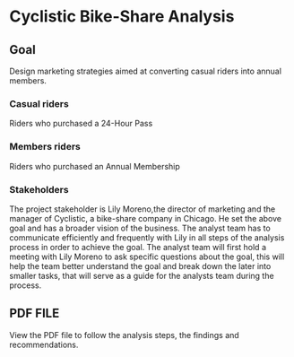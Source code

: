 # Cyclistic Bike-Share Analysis

## Goal 
Design marketing strategies aimed at converting casual riders into annual members.

### Casual riders
Riders who purchased a 24-Hour Pass

### Members riders
Riders who purchased an Annual Membership

### Stakeholders 
The project stakeholder is Lily Moreno,the director of marketing and the manager of Cyclistic, a bike-share company in Chicago. He set the above goal and has a broader vision of the business. The analyst team has to communicate efficiently and frequently with Lily in all steps of the analysis process in order to achieve the goal.
The analyst team will first hold a meeting with Lily Moreno to ask specific questions about the goal, this will help the team better understand the goal and break down the later into smaller tasks, that will serve as a guide for the analysts team during the process.

## PDF FILE
View the PDF file to follow the analysis steps, the findings and recommendations.
